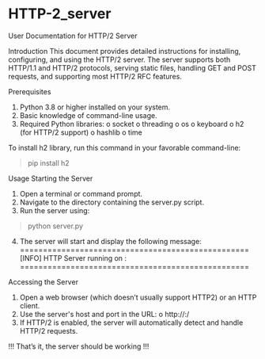 # HTTP-2_server
User Documentation for HTTP/2 Server

Introduction
This document provides detailed instructions for installing, configuring, and using the HTTP/2 server. The server supports both HTTP/1.1 and HTTP/2 protocols, serving static files, handling GET and POST requests, and supporting most HTTP/2 RFC features.

Prerequisites
1.	Python 3.8 or higher installed on your system.
2.	Basic knowledge of command-line usage.
3.	Required Python libraries:
o	socket
o	threading
o	os
o	keyboard
o	h2 (for HTTP/2 support)
o	hashlib
o	time

To install h2 library, run this command in your favorable command-line: 
> pip install h2


Usage
Starting the Server
1.	Open a terminal or command prompt.
2.	Navigate to the directory containing the server.py script.
3.	Run the server using:   
>  python server.py

4.	The server will start and display the following message:
==================================================
         [INFO] HTTP Server running on <your-ip>:<port>
==================================================

Accessing the Server
1.	Open a web browser (which doesn’t usually support HTTP2) or an HTTP client.
2.	Use the server's host and port in the URL:
o	http://<your-ip>:<port>/
3.	If HTTP/2 is enabled, the server will automatically detect and handle HTTP/2 requests.

!!! That’s it, the server should be working !!!




